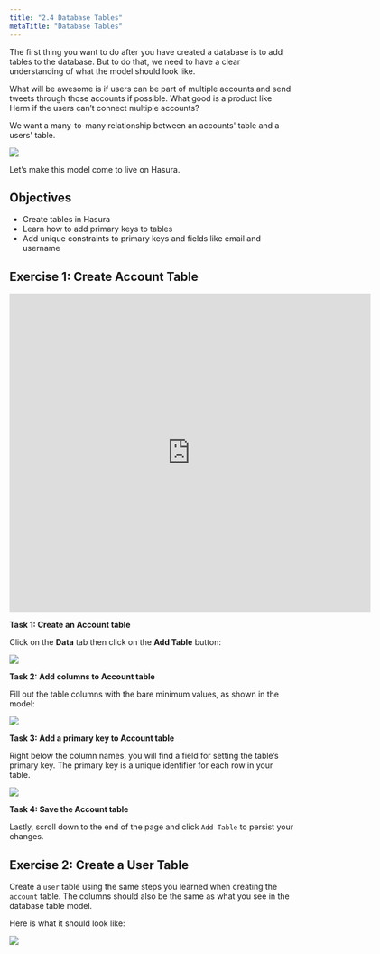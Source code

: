 ```yaml
---
title: "2.4 Database Tables"
metaTitle: "Database Tables"
---
```


The first thing you want to do after you have created a database is to add tables to the database. But to do that, we need to have a clear understanding of what the model should look like.

What will be awesome is if users can be part of multiple accounts and send tweets through those accounts if possible. What good is a product like Herm if the users can’t connect multiple accounts?

We want a many-to-many relationship between an accounts' table and a users' table.


![](https://paper-attachments.dropbox.com/s_3E94B2190A3BA2162BF331F8D8186E27E1E0F950AC3E66A083E4530ED6CD7B12_1580408137588_hasura-auth-perm-6.png)


Let’s make this model come to live on Hasura.


## Objectives


- Create tables in Hasura
- Learn how to add primary keys to tables
- Add unique constraints to primary keys and fields like email and username

## Exercise 1: Create Account Table

<iframe src="https://player.vimeo.com/video/388485997" width="640" height="564" frameborder="0" allow="autoplay; fullscreen" allowfullscreen></iframe>

**Task 1: Create an Account table**

Click on the **Data** tab then click on the **Add Table** button:


![](https://paper-attachments.dropbox.com/s_3E94B2190A3BA2162BF331F8D8186E27E1E0F950AC3E66A083E4530ED6CD7B12_1580408766675_Screen+Shot+2020-01-30+at+10.18.11+AM.png)


**Task 2: Add columns to Account table**

Fill out the table columns with the bare minimum values, as shown in the model:


![](https://paper-attachments.dropbox.com/s_3E94B2190A3BA2162BF331F8D8186E27E1E0F950AC3E66A083E4530ED6CD7B12_1580473656988_Screen+Shot+2020-01-31+at+4.26.07+AM.png)


**Task 3: Add a primary key to Account table**

Right below the column names, you will find a field for setting the table’s primary key. The primary key is a unique identifier for each row in your table.


![](https://paper-attachments.dropbox.com/s_3E94B2190A3BA2162BF331F8D8186E27E1E0F950AC3E66A083E4530ED6CD7B12_1580473793577_Screen+Shot+2020-01-31+at+4.29.34+AM.png)


**Task 4: Save the Account table**

Lastly, scroll down to the end of the page and click `Add Table` to persist your changes.


## Exercise 2: Create a User Table

Create a `user` table using the same steps you learned when creating the `account` table. The columns should also be the same as what you see in the database table model.

Here is what it should look like:


![](https://paper-attachments.dropbox.com/s_3E94B2190A3BA2162BF331F8D8186E27E1E0F950AC3E66A083E4530ED6CD7B12_1580476781271_Screen+Shot+2020-01-31+at+5.18.51+AM.png)